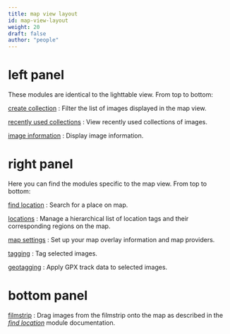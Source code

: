 ```yaml
---
title: map view layout
id: map-view-layout
weight: 20
draft: false
author: "people"
---
```


# left panel
These modules are identical to the lighttable view. From top to bottom:

[create collection](../module-reference/utility-modules/shared/create-collection.md)
: Filter the list of images displayed in the map view.

[recently used collections](../module-reference/utility-modules/shared/recent-collections.md)
: View recently used collections of images.

[image information](../module-reference/utility-modules/shared/image-information.md)
: Display image information.

# right panel

Here you can find the modules specific to the map view. From top to bottom:

[find location](../module-reference/utility-modules/map/find-location.md)
: Search for a place on map.

[locations](../module-reference/utility-modules/map/locations.md)
: Manage a hierarchical list of location tags and their corresponding regions on the map.

[map settings](../module-reference/utility-modules/map/map-settings.md)
: Set up your map overlay information and map providers.

[tagging](../module-reference/utility-modules/shared/tagging.md)
: Tag selected images.

[geotagging](../module-reference/utility-modules/shared/geotagging.md)
: Apply GPX track data to selected images.

# bottom panel

[filmstrip](../module-reference/utility-modules/shared/filmstrip.md)
: Drag images from the filmstrip onto the map as described in the [_find location_](../module-reference/utility-modules/map/find-location.md) module documentation.

